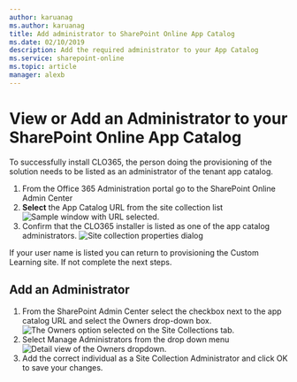 ```yaml
---
author: karuanag
ms.author: karuanag
title: Add administrator to SharePoint Online App Catalog
ms.date: 02/10/2019
description: Add the required administrator to your App Catalog
ms.service: sharepoint-online
ms.topic: article
manager: alexb
---
```


# View or Add an Administrator to your SharePoint Online App Catalog

To successfully install CLO365, the person doing the provisioning of the solution needs to be listed as an administrator of the tenant app catalog.

1. From the Office 365 Administration portal go to the SharePoint Online Admin Center
1. **Select** the App Catalog URL from the site collection list
![Sample window with URL selected.](media/appadmin_url.png)
1. Confirm that the CLO365 installer is listed as one of the app catalog administrators.
![Site collection properties dialog](media/appadmin_dialog.png)

If your user name is listed you can return to provisioning the Custom Learning site.  If not complete the next steps. 

## Add an Administrator

1. From the SharePoint Admin Center select the checkbox next to the app catalog URL and select the Owners drop-down box.
![The Owners option selected on the Site Collections tab.](media/appadmin_owner.png)
1. Select Manage Administrators from the drop down menu
![Detail view of the Owners dropdown.](media/appadmin_manage.png)
1. Add the correct individual as a Site Collection Administrator and click OK to save your changes.
